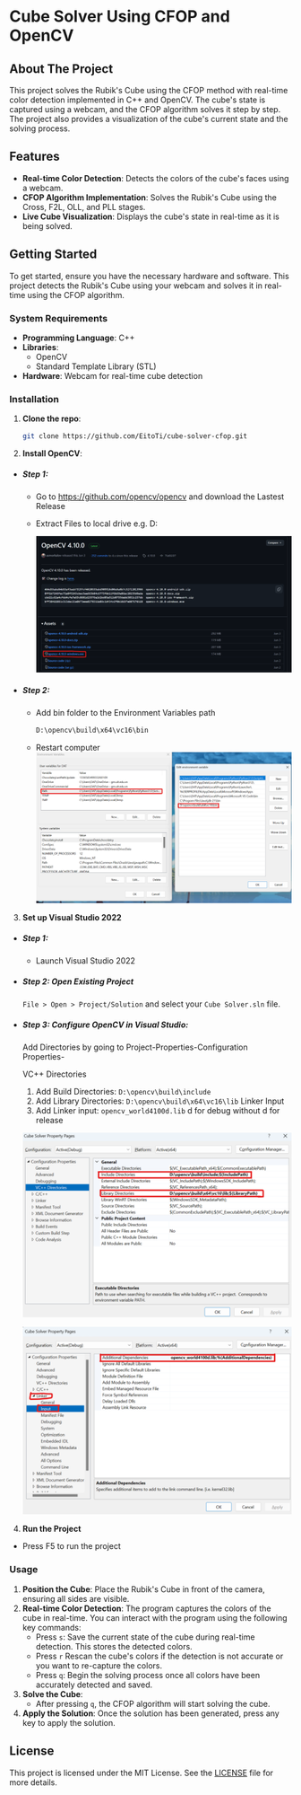 # Cube Solver Using CFOP and OpenCV

## About The Project

This project solves the Rubik's Cube using the CFOP method with real-time color detection implemented in C++ and OpenCV. The cube's state is captured using a webcam, and the CFOP algorithm solves it step by step. The project also provides a visualization of the cube's current state and the solving process.

## Features

- **Real-time Color Detection**: Detects the colors of the cube's faces using a webcam.
- **CFOP Algorithm Implementation**: Solves the Rubik's Cube using the Cross, F2L, OLL, and PLL stages.
- **Live Cube Visualization**: Displays the cube's state in real-time as it is being solved.

## Getting Started

To get started, ensure you have the necessary hardware and software. This project detects the Rubik's Cube using your webcam and solves it in real-time using the CFOP algorithm.

### System Requirements 

- **Programming Language**: C++
- **Libraries**:
  - OpenCV
  - Standard Template Library (STL)
- **Hardware**: Webcam for real-time cube detection

### Installation

1. **Clone the repo**:

    ``` bash
    git clone https://github.com/EitoTi/cube-solver-cfop.git
    ```

2. **Install OpenCV**:
  - ##### **Step 1:**
    - Go to https://github.com/opencv/opencv and download the Lastest Release
    - Extract Files to local drive e.g. D:

      ![](./Picture/1.png)

  - ##### **Step 2:**
    - Add bin folder to the Environment Variables path
  
      ``` bash
      D:\opencv\build\x64\vc16\bin
      ```
    - Restart computer
        ![](./Picture/2.png)

3. **Set up Visual Studio 2022**
  - ##### **Step 1:**
    - Launch Visual Studio 2022
  - ##### **Step 2:** Open Existing Project
    ```File > Open > Project/Solution``` and select your ```Cube Solver.sln``` file.
  - ##### **Step 3:** Configure OpenCV in Visual Studio:
    Add Directories by going to Project-Properties-Configuration Properties-

    VC++ Directories
      1. Add Build Directories: ```D:\opencv\build\include```
      2. Add Library Directories: ```D:\opencv\build\x64\vc16\lib```
    Linker Input 
      3. Add Linker input: ```opencv_world4100d.lib```
        d for debug without d for release 

      ![](./Picture/3.png)

      ![](./Picture/4.png)

4. **Run the Project**
  - Press F5 to run the project
  
### **Usage**

1. **Position the Cube**: Place the Rubik's Cube in front of the camera, ensuring all sides are visible.
2. **Real-time Color Detection**: The program captures the colors of the cube in real-time. You can interact with the program using the following key commands:
   - Press ```s```: Save the current state of the cube during real-time detection. This stores the detected colors.
   - Press ```r``` Rescan the cube's colors if the detection is not accurate or you want to re-capture the colors.
   - Press ```q```: Begin the solving process once all colors have been accurately detected and saved.
3. **Solve the Cube**:
   - After pressing ```q```, the CFOP algorithm will start solving the cube.
4. **Apply the Solution**: Once the solution has been generated, press any key to apply the solution.

## License

This project is licensed under the MIT License. See the [LICENSE](./LICENSE.txt) file for more details.
